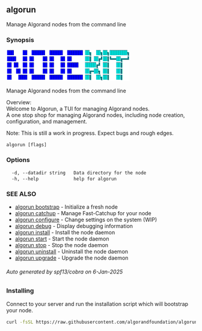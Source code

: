 ## algorun

Manage Algorand nodes from the command line

### Synopsis

                                                                                                    
<img alt="Terminal Render" src="/assets/nodekit.png" width="65%">                                             
                                                                                                    
                                                                                                    
Manage Algorand nodes from the command line                                                         
                                                                                                    
Overview:                                                                                           
Welcome to Algorun, a TUI for managing Algorand nodes.                                              
A one stop shop for managing Algorand nodes, including node creation, configuration, and management.
                                                                                                    
Note: This is still a work in progress. Expect bugs and rough edges.                                

```
algorun [flags]
```

### Options

```
  -d, --datadir string   Data directory for the node
  -h, --help             help for algorun
```

### SEE ALSO

* [algorun bootstrap](/man/algorun_bootstrap.md)	 - Initialize a fresh node
* [algorun catchup](/man/algorun_catchup.md)	 - Manage Fast-Catchup for your node
* [algorun configure](/man/algorun_configure.md)	 - Change settings on the system (WIP)
* [algorun debug](/man/algorun_debug.md)	 - Display debugging information
* [algorun install](/man/algorun_install.md)	 - Install the node daemon
* [algorun start](/man/algorun_start.md)	 - Start the node daemon
* [algorun stop](/man/algorun_stop.md)	 - Stop the node daemon
* [algorun uninstall](/man/algorun_uninstall.md)	 - Uninstall the node daemon
* [algorun upgrade](/man/algorun_upgrade.md)	 - Upgrade the node daemon

###### Auto generated by spf13/cobra on 6-Jan-2025

### Installing

Connect to your server and run the installation script which will bootstrap your node.

```bash
curl -fsSL https://raw.githubusercontent.com/algorandfoundation/algorun-tui/refs/heads/main/install.sh | bash
```